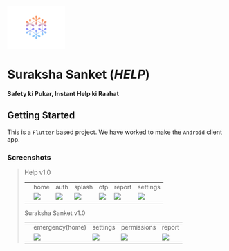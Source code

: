 <img src="assets/logo.jpg" height="100"/>

# Suraksha Sanket (*HELP*)
**Safety ki Pukar, Instant Help ki Raahat**
<br/>


## Getting Started

This is a `Flutter` based project.
We have worked to make the `Android` client app.

### Screenshots 
> <table>
  <label>Help v1.0</label>
  <th>
    <td>home</td>
    <td>auth</td>
    <td>splash</td>
    <td>otp</td>
    <td>report</td>
    <td>settings</td>
  </th>
  <tr>
    <td></td>
    <td><img src="https://github.com/heysagnik/help/assets/70798495/f67cd4e1-744f-4466-aefc-70556a3d74da" height='300'/></td>
    <td><img src="https://github.com/heysagnik/help/assets/70798495/a95c986f-53b7-41fd-9c30-852c8f9f24c4" height='300'/></td>
    <td><img src="https://github.com/heysagnik/help/assets/70798495/fa83a5a4-5f70-4509-9686-3c1a590c3cee" height='300'/></td>
    <td><img src="https://github.com/heysagnik/help/assets/70798495/d4b30a9c-2ebb-4d60-bccc-8eb7a0144e41" height='300'/></td>
    <td><img src="https://github.com/heysagnik/help/assets/70798495/227a0576-1132-4436-b662-54b7c2d90845" height='300'/></td>
    <td><img src="https://github.com/heysagnik/help/assets/70798495/23bad2fd-9aea-4532-9d3c-910a636e4fbf" height='300'/></td>
  </tr>
</table>


<table>
  <label>Suraksha Sanket v1.0</label>
  <th>
    <td>emergency(home)</td>
    <td>settings</td>
    <td>permissions</td>
    <td>report</td>
    
  </th>
  <tr>
    <td></td>
    <td>
      <img src="https://github.com/heysagnik/help/assets/70798495/edc994d3-ea10-4129-83f8-4d39cb5a7658" height='300'/>
      </td>
    <td><img src="https://github.com/heysagnik/help/assets/70798495/db9ef8be-a700-4d8f-99b0-e3508e439863"height='300'/>
      </td>
    <td>
      <img src="https://github.com/heysagnik/help/assets/70798495/d890fb91-026f-4227-978b-ddef64b05dd3"height='300'/>
    </td>
    <td>
      <img src="https://github.com/heysagnik/help/assets/70798495/204c125b-89b7-46fc-ae07-15fcfc08a2b5"height='300'/>
    </td>
  </tr>
 
</table>






